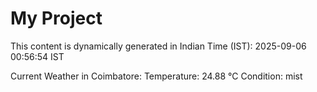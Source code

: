 # My Project

This content is dynamically generated in Indian Time (IST): 2025-09-06 00:56:54 IST


Current Weather in Coimbatore:
Temperature: 24.88 °C
Condition: mist
